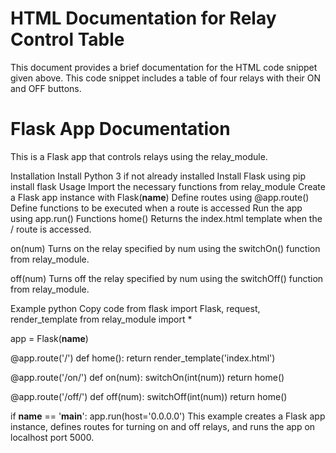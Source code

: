 # HTML Documentation for Relay Control Table
This document provides a brief documentation for the HTML code snippet given above. This code snippet includes a table of four relays with their ON and OFF buttons.
# Flask App Documentation
This is a Flask app that controls relays using the relay_module.

Installation
Install Python 3 if not already installed
Install Flask using pip install flask
Usage
Import the necessary functions from relay_module
Create a Flask app instance with Flask(__name__)
Define routes using @app.route()
Define functions to be executed when a route is accessed
Run the app using app.run()
Functions
home()
Returns the index.html template when the / route is accessed.

on(num)
Turns on the relay specified by num using the switchOn() function from relay_module.

off(num)
Turns off the relay specified by num using the switchOff() function from relay_module.

Example
python
Copy code
from flask import Flask, request, render_template
from relay_module import *

app = Flask(__name__)

@app.route('/')
def home():
    return render_template('index.html')

@app.route('/on/<num>')
def on(num):
    switchOn(int(num))
    return home()

@app.route('/off/<num>')
def off(num):
    switchOff(int(num))
    return home()

if __name__ == '__main__':
    app.run(host='0.0.0.0')
This example creates a Flask app instance, defines routes for turning on and off relays, and runs the app on localhost port 5000.
